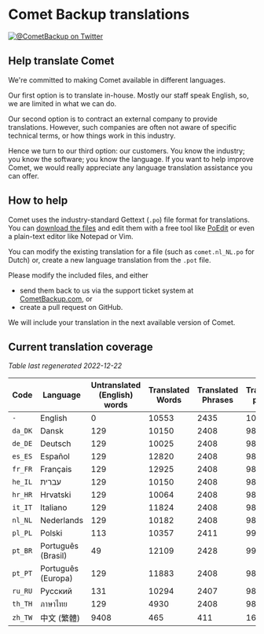 # Comet Backup translations

[![@CometBackup on Twitter](https://img.shields.io/badge/twitter-%40CometBackup-blue.svg?style=flat)](https://twitter.com/CometBackup)

## Help translate Comet

We're committed to making Comet available in different languages.

Our first option is to translate in-house. Mostly our staff speak English, so, we are limited in what we can do.

Our second option is to contract an external company to provide translations. However, such companies are often not aware of specific technical terms, or how things work in this industry.

Hence we turn to our third option: our customers. You know the industry; you know the software; you know the language. If you want to help improve Comet, we would really appreciate any language translation assistance you can offer.

## How to help

Comet uses the industry-standard Gettext (`.po`) file format for translations. You can [download the files](https://github.com/CometBackup/translations/archive/master.zip) and edit them with a free tool like [PoEdit](https://poedit.net/) or even a plain-text editor like Notepad or Vim.

You can modify the existing translation for a file (such as `comet.nl_NL.po` for Dutch) or, create a new language translation from the `.pot` file.

Please modify the included files, and either 
- send them back to us via the support ticket system at [CometBackup.com](https://cometbackup.com/), or
- create a pull request on GitHub.

We will include your translation in the next available version of Comet.

## Current translation coverage

*Table last regenerated 2022-12-22*

|Code    |Language              |Untranslated (English) words |Translated Words |Translated Phrases |Translation percent
|--------|----------------------|-----------------------------|-----------------|-------------------|--------------------
|`-`     |English               |0                            |10553            |2435               |  100.00
|`da_DK` |Dansk‬                |129                          |10150            |2408               |   98.89
|`de_DE` |Deutsch               |129                          |10025            |2408               |   98.89
|`es_ES` |Español               |129                          |12820            |2408               |   98.89
|`fr_FR` |Français              |129                          |12925            |2408               |   98.89
|`he_IL` |עברית‬                 |129                          |10150            |2408               |   98.89
|`hr_HR` |Hrvatski              |129                          |10064            |2408               |   98.89
|`it_IT` |Italiano              |129                          |11824            |2408               |   98.89
|`nl_NL` |Nederlands            |129                          |10182            |2408               |   98.89
|`pl_PL` |Polski                |113                          |10357            |2411               |   99.01
|`pt_BR` |Português (Brasil)    |49                           |12109            |2428               |   99.71
|`pt_PT` |Português (Europa)    |129                          |11883            |2408               |   98.89
|`ru_RU` |Русский               |131                          |10294            |2407               |   98.85
|`th_TH` |ภาษาไทย‬              |129                          |4930             |2408               |   98.89
|`zh_TW` |中文 (繁體)               |9408                         |465              |411                |   16.88
